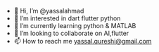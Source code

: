 - 👋 Hi, I’m @yassalahmad
- 👀 I’m interested in dart flutter python
- 🌱 I’m currently learning python & MATLAB
- 💞️ I’m looking to collaborate on AI,flutter
- 📫 How to reach me yassal.qureshi@gmail.com

<!---
yassalahmad/yassalahmad is a ✨ special ✨ repository because its `README.md` (this file) appears on your GitHub profile.
You can click the Preview link to take a look at your changes.
--->
